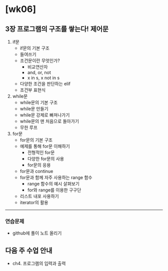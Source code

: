 # [wk06]

## 3장 프로그램의 구조를 쌓는다! 제어문

1. if문
   - if문의 기본 구조
   - 들여쓰기
   - 조건문이란 무엇인가?
     - 비교연산자
     - and, or, not
     - x in s, x not in s
   - 다양한 조건을 판단하는 elif
   - 조건부 표현식
2. while문
   - while문의 기본 구조
   - while문 만들기
   - while문 강제로 빠져나가기
   - while문의 맨 처음으로 돌아가기
   - 무한 루프
3. for문
   - for문의 기본 구조
   - 예제를 통해 for문 이해하기
     - 전형적인 for문
     - 다양한 for문의 사용
     - for문의 응용
    - for문과 continue
    - for문과 함께 자주 사용하는 range 함수
      - range 함수의 예시 살펴보기
      - for와 range를 이용한 구구단
    - 리스트 내포 사용하기
    - iterator의 활용
---                     

### 연습문제

- github에 풀이 노트 올리기

  
## 다음 주 수업 안내
- ch4. 프로그램의 입력과 출력

